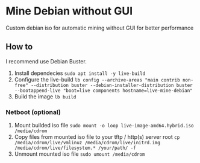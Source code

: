 # Mine Debian without GUI
Custom debian iso for automatic mining without GUI for better performance

## How to
I recommend use Debian Buster.
1. Install dependecies
`sudo apt install -y live-build`
2. Configure the live-build
`lb config --archive-areas "main contrib non-free" --distribution buster --debian-installer-distribution buster --bootappend-live "boot=live components hostname=live-mine-debian"`
3. Build the image
`lb build`
### Netboot (optional)
1. Mount builded iso file
`sudo mount -o loop live-image-amd64.hybrid.iso /media/cdrom`
2. Copy files from mounted iso file to your tftp / http(s) server root
`cp /media/cdrom/live/vmlinuz /media/cdrom/live/initrd.img /media/cdrom/live/filesystem.* /your/path/ -f`
3. Unmount mounted iso file
`sudo umount /media/cdrom`
